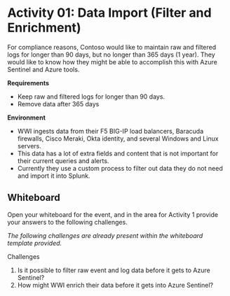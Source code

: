 # Activity 01: Data Import (Filter and Enrichment)

For compliance reasons, Contoso would like to maintain raw and filtered logs for longer than 90 days, but no longer than 365 days (1 year).  They would like to know how they might be able to accomplish this with Azure Sentinel and Azure tools.

**Requirements**

* Keep raw and filtered logs for longer than 90 days.
* Remove data after 365 days

**Environment**

* WWI ingests data from their F5 BIG-IP load balancers, Baracuda firewalls, Cisco Meraki, Okta identity, and several Windows and Linux servers.
* This data has a lot of extra fields and content that is not important for their current queries and alerts.
* Currently they use a custom process to filter out data they do not need and import it into Splunk.

## Whiteboard

Open your whiteboard for the event, and in the area for Activity 1 provide your answers to the following challenges.

*The following challenges are already present within the whiteboard template provided.*

Challenges

1. Is it possible to filter raw event and log data before it gets to Azure Sentinel?
2. How might WWI enrich their data before it gets into Azure Sentinel?
